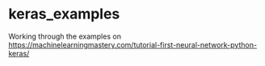 # keras_examples

Working through the examples on https://machinelearningmastery.com/tutorial-first-neural-network-python-keras/
